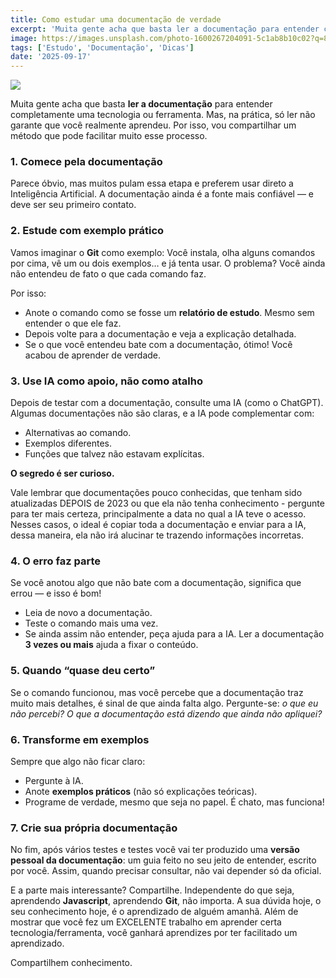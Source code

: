 ```yaml
---
title: Como estudar uma documentação de verdade
excerpt: 'Muita gente acha que basta ler a documentação para entender completamente uma tecnologia ou ferramenta. Mas, na prática, só ler não garante que você realmente aprendeu. Por isso, vou compartilhar um método que pode facilitar muito esse processo.'
image: https://images.unsplash.com/photo-1600267204091-5c1ab8b10c02?q=80&w=1470&auto=format&fit=crop&ixlib=rb-4.1.0&ixid=M3wxMjA3fDB8MHxwaG90by1wYWdlfHx8fGVufDB8fHx8fA%3D%3D
tags: ['Estudo', 'Documentação', 'Dicas']
date: '2025-09-17'
---
```


![](https://images.unsplash.com/photo-1600267204091-5c1ab8b10c02?q=80&w=1470&auto=format&fit=crop&ixlib=rb-4.1.0&ixid=M3wxMjA3fDB8MHxwaG90by1wYWdlfHx8fGVufDB8fHx8fA%3D%3D)

Muita gente acha que basta **ler a documentação** para entender completamente uma tecnologia ou ferramenta. Mas, na prática, só ler não garante que você realmente aprendeu. Por isso, vou compartilhar um método que pode facilitar muito esse processo.

### 1. Comece pela documentação

Parece óbvio, mas muitos pulam essa etapa e preferem usar direto a Inteligência Artificial. A documentação ainda é a fonte mais confiável — e deve ser seu primeiro contato.

### 2. Estude com exemplo prático

Vamos imaginar o **Git** como exemplo:
Você instala, olha alguns comandos por cima, vê um ou dois exemplos… e já tenta usar.
O problema? Você ainda não entendeu de fato o que cada comando faz.

Por isso:

* Anote o comando como se fosse um **relatório de estudo**. Mesmo sem entender o que ele faz.
* Depois volte para a documentação e veja a explicação detalhada.
* Se o que você entendeu bate com a documentação, ótimo! Você acabou de aprender de verdade.

### 3. Use IA como apoio, não como atalho

Depois de testar com a documentação, consulte uma IA (como o ChatGPT). Algumas documentações não são claras, e a IA pode complementar com:

* Alternativas ao comando.
* Exemplos diferentes.
* Funções que talvez não estavam explícitas. 

**O segredo é ser curioso.**

Vale lembrar que documentações pouco conhecidas, que tenham sido atualizadas DEPOIS de 2023 ou que ela não tenha conhecimento - pergunte para ter mais certeza, principalmente a data no qual a IA teve o acesso. Nesses casos, o ideal é copiar toda a documentação e enviar para a IA, dessa maneira, ela não irá alucinar te trazendo informações incorretas.

### 4. O erro faz parte

Se você anotou algo que não bate com a documentação, significa que errou — e isso é bom!

* Leia de novo a documentação.
* Teste o comando mais uma vez.
* Se ainda assim não entender, peça ajuda para a IA.
  Ler a documentação **3 vezes ou mais** ajuda a fixar o conteúdo.

### 5. Quando “quase deu certo”

Se o comando funcionou, mas você percebe que a documentação traz muito mais detalhes, é sinal de que ainda falta algo.
Pergunte-se: *o que eu não percebi? O que a documentação está dizendo que ainda não apliquei?*

### 6. Transforme em exemplos

Sempre que algo não ficar claro:

* Pergunte à IA.
* Anote **exemplos práticos** (não só explicações teóricas).
* Programe de verdade, mesmo que seja no papel. É chato, mas funciona!

### 7. Crie sua própria documentação

No fim, após vários testes e testes você vai ter produzido uma **versão pessoal da documentação**: um guia feito no seu jeito de entender, escrito por você. Assim, quando precisar consultar, não vai depender só da oficial.

E a parte mais interessante? Compartilhe. Independente do que seja, aprendendo **Javascript**, aprendendo **Git**, não importa. A sua dúvida hoje, o seu conhecimento hoje, é o aprendizado de alguém amanhã. Além de mostrar que você fez um EXCELENTE trabalho em aprender certa tecnologia/ferramenta, você ganhará aprendizes por ter facilitado um aprendizado.

Compartilhem conhecimento.

